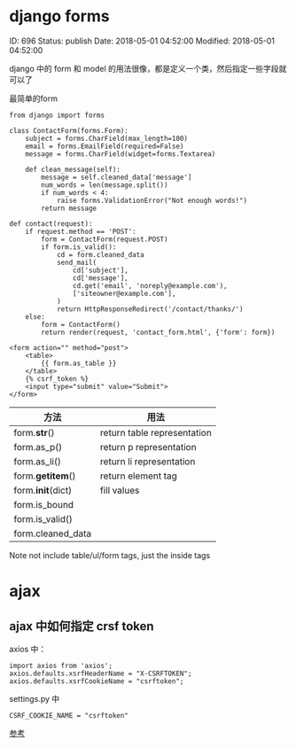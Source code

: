 # django forms


ID: 696
Status: publish
Date: 2018-05-01 04:52:00
Modified: 2018-05-01 04:52:00


django 中的 form 和 model 的用法很像，都是定义一个类，然后指定一些字段就可以了

最简单的form

```
from django import forms

class ContactForm(forms.Form):
    subject = forms.CharField(max_length=100)
    email = forms.EmailField(required=False)
    message = forms.CharField(widget=forms.Textarea)

    def clean_message(self):
        message = self.cleaned_data['message']
        num_words = len(message.split())
        if num_words < 4:
            raise forms.ValidationError("Not enough words!")
        return message
```

```
def contact(request):
    if request.method == 'POST':
        form = ContactForm(request.POST)
        if form.is_valid():
            cd = form.cleaned_data
            send_mail(
                cd['subject'],
                cd['message'],
                cd.get('email', 'noreply@example.com'),
                ['siteowner@example.com'],
            )
            return HttpResponseRedirect('/contact/thanks/')
    else:
        form = ContactForm()
        return render(request, 'contact_form.html', {'form': form})
```

```
<form action="" method="post">
    <table>
        {{ form.as_table }}
    </table>
    {% csrf_token %}
    <input type="submit" value="Submit">
</form>
```

方法 | 用法
------|------
form.__str__() | return table representation
form.as_p() | return p representation
form.as_li() | return li representation
form.__getitem__() | return element tag
form.__init__(dict) | fill values
form.is_bound | 
form.is_valid() | 
form.cleaned_data | 

Note not include table/ul/form tags, just the inside tags


# ajax

## ajax 中如何指定 crsf token

axios 中：

    import axios from 'axios';
    axios.defaults.xsrfHeaderName = "X-CSRFTOKEN";
    axios.defaults.xsrfCookieName = "csrftoken";

settings.py 中

    CSRF_COOKIE_NAME = "csrftoken"

[参考](https://stackoverflow.com/questions/39254562/csrf-with-django-reactredux-using-axios)